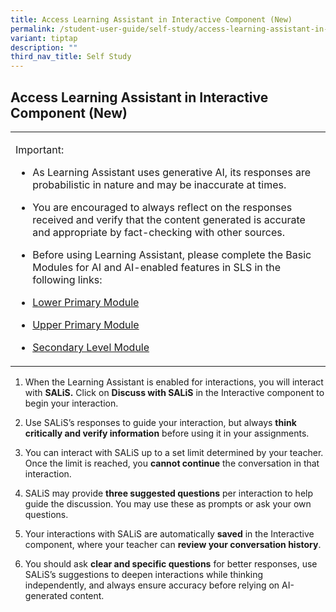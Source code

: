 ```yaml
---
title: Access Learning Assistant in Interactive Component (New)
permalink: /student-user-guide/self-study/access-learning-assistant-in-interactive-component/
variant: tiptap
description: ""
third_nav_title: Self Study
---
```

<h2>Access Learning Assistant in Interactive Component (New)</h2>
<table style="minWidth: 25px">
<colgroup>
<col>
</colgroup>
<tbody>
<tr>
<td rowspan="1" colspan="1">
<p>Important:</p>
<ul data-tight="true" class="tight">
<li>
<p>As Learning Assistant uses generative AI, its responses are probabilistic
in nature and may be inaccurate at times.</p>
</li>
<li>
<p>You are encouraged to always reflect on the responses received and verify
that the content generated is accurate and appropriate by fact-checking
with other sources.</p>
</li>
<li>
<p>Before using Learning Assistant, please complete the Basic Modules for
AI and AI-enabled features in SLS in the following links:</p>
</li>
<li>
<p><a href="go.gov.sg/ai-lower-pri" rel="noopener nofollow" target="_blank">Lower Primary Module</a>
</p>
</li>
<li>
<p><a href="go.gov.sg/ai-upper-pri" rel="noopener nofollow" target="_blank">Upper Primary Module</a>
</p>
</li>
<li>
<p><a href="go.gov.sg/ai-sec" rel="noopener nofollow" target="_blank">Secondary Level Module</a>
</p>
</li>
</ul>
</td>
</tr>
</tbody>
</table>
<ol data-tight="true" class="tight">
<li>
<p>When the Learning Assistant is enabled for interactions, you will interact
with <strong>SALiS.</strong> Click on <strong>Discuss with SALiS</strong> in
the Interactive component to begin your interaction.</p>
</li>
<li>
<p>Use SALiS’s responses to guide your interaction, but always <strong>think critically and verify information</strong> before
using it in your assignments.</p>
</li>
<li>
<p>You can interact with SALiS up to a set limit determined by your teacher.
Once the limit is reached, you <strong>cannot continue</strong> the conversation
in that interaction.</p>
</li>
<li>
<p>SALiS may provide <strong>three suggested questions</strong> per interaction
to help guide the discussion. You may use these as prompts or ask your
own questions.</p>
</li>
<li>
<p>Your interactions with SALiS are automatically <strong>saved</strong> in
the Interactive component, where your teacher can <strong>review your conversation history</strong>.</p>
</li>
<li>
<p>You should ask <strong>clear and specific questions</strong> for better
responses, use SALiS’s suggestions to deepen interactions while thinking
independently, and always ensure accuracy before relying on AI-generated
content.</p>
</li>
</ol>
<p></p>